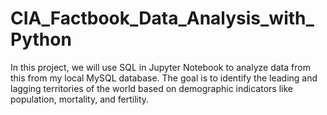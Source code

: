 # CIA_Factbook_Data_Analysis_with_Python
In this project, we will use SQL in Jupyter Notebook to analyze data from this from my local MySQL database. The goal is to identify the leading and lagging territories of the world based on demographic indicators like population, mortality, and fertility.
